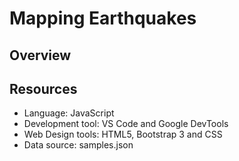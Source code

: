 # Mapping Earthquakes

## Overview

## Resources
  - Language: JavaScript
  - Development tool: VS Code and Google DevTools 
  - Web Design tools: HTML5, Bootstrap 3 and CSS
  - Data source: samples.json
